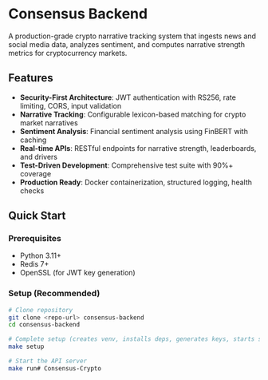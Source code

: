 # Consensus Backend

A production-grade crypto narrative tracking system that ingests news and social media data, analyzes sentiment, and computes narrative strength metrics for cryptocurrency markets.

## Features

- **Security-First Architecture**: JWT authentication with RS256, rate limiting, CORS, input validation
- **Narrative Tracking**: Configurable lexicon-based matching for crypto market narratives  
- **Sentiment Analysis**: Financial sentiment analysis using FinBERT with caching
- **Real-time APIs**: RESTful endpoints for narrative strength, leaderboards, and drivers
- **Test-Driven Development**: Comprehensive test suite with 90%+ coverage
- **Production Ready**: Docker containerization, structured logging, health checks

## Quick Start

### Prerequisites

- Python 3.11+
- Redis 7+
- OpenSSL (for JWT key generation)

### Setup (Recommended)

```bash
# Clone repository
git clone <repo-url> consensus-backend
cd consensus-backend

# Complete setup (creates venv, installs deps, generates keys, starts services)
make setup

# Start the API server
make run# Consensus-Crypto
